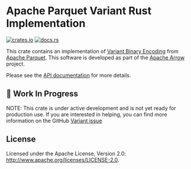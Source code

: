 <!---
  Licensed to the Apache Software Foundation (ASF) under one
  or more contributor license agreements.  See the NOTICE file
  distributed with this work for additional information
  regarding copyright ownership.  The ASF licenses this file
  to you under the Apache License, Version 2.0 (the
  "License"); you may not use this file except in compliance
  with the License.  You may obtain a copy of the License at

    http://www.apache.org/licenses/LICENSE-2.0

  Unless required by applicable law or agreed to in writing,
  software distributed under the License is distributed on an
  "AS IS" BASIS, WITHOUT WARRANTIES OR CONDITIONS OF ANY
  KIND, either express or implied.  See the License for the
  specific language governing permissions and limitations
  under the License.
-->

# Apache Parquet Variant Rust Implementation

[![crates.io](https://img.shields.io/crates/v/parquet-variant.svg)](https://crates.io/crates/parquet-variant)
[![docs.rs](https://img.shields.io/docsrs/parquet-variant.svg)](https://docs.rs/parquet/latest/parquet-variant/)

This crate contains an implementation of [Variant Binary Encoding] from
[Apache Parquet]. This software is developed as part of the [Apache Arrow] project.

[Variant Binary Encoding]: https://github.com/apache/parquet-format/blob/master/VariantEncoding.md
[Apache Parquet]: https://parquet.apache.org/
[Apache Arrow]: https://arrow.apache.org/

Please see the [API documentation](https://docs.rs/parquet-variant/latest) for more details.

## 🚧 Work In Progress

NOTE: This crate is under active development and is not yet ready for production use. 
If you are interested in helping, you can find more information on the GitHub [Variant issue]

[Variant issue]: https://github.com/apache/arrow-rs/issues/6736


## License

Licensed under the Apache License, Version 2.0: <http://www.apache.org/licenses/LICENSE-2.0>.
